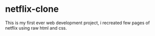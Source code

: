 # netflix-clone
This is my first ever web development project, i recreated few pages of netflix using raw html and css.
